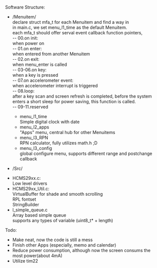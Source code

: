 Software Structure:  
* /Menuitem/  
  declare struct mfa_t for each Menuitem and find a way in  
  in main.c, we set menu_l1_time as the default Menuitem.  
  each mfa_t should offer serval event callback function pointers,  
  -- 00.on init:  
 when power on  
  -- 01.on enter:  
 when entered from another Menuitem  
  -- 02.on exit:  
 when menu_enter is called  
  -- 03-06.on key:  
 when a key is pressed  
  -- 07.on accelerometer event:  
 when accelerometer interrupt is triggered  
  -- 08.loop:  
 after a key scan and screen refresh is completed, before the system enters a short sleep for power saving, this function is called.  
  -- 09-11.reserved  
    
  - menu_l1_time  
  Simple digital clock with date  
  - menu_l2_apps  
  "Apps" menu, central hub for other Menuitems  
  - menu_l3_RPN  
  RPN calculator, fully utilizes math.h ;D  
  - menu_l3_config  
  global configure menu, supports different range and postchange callback  
  
* /Src/  
 - HCMS29xx.c:  
   Low level drivers  
 - HCMS29xx_Util.c:  
   VirtualBuffer for shade and smooth scrolling  
   RPL fontset  
   StringBuilder  
 - l_simple_queue.c  
   Array based simple queue  
   supports any types of variable (uint8_t* + length)  
   
Todo:  
* Make neat, now the code is still a mess  
* Finish other Apps (especially, memo and calendar)  
* Reduce power consumption, although now the screen consums the most power(about 4mA)  
* Utilize tim22  
   
